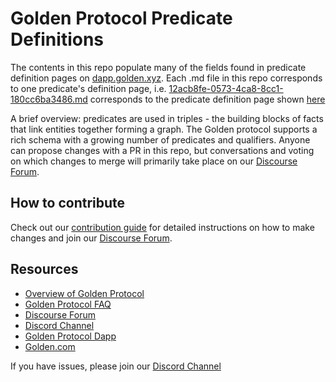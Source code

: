# Golden Protocol Predicate Definitions
The contents in this repo populate many of the fields found in predicate definition pages on [dapp.golden.xyz](https://dapp.golden.xyz/). Each .md file in this repo corresponds to one predicate's definition page, i.e. [12acb8fe-0573-4ca8-8cc1-180cc6ba3486.md](./12acb8fe-0573-4ca8-8cc1-180cc6ba3486.md) corresponds to the predicate definition page shown [here](https://dapp.golden.xyz/predicate/12acb8fe-0573-4ca8-8cc1-180cc6ba3486)

A brief overview: predicates are used in triples - the building blocks of facts that link entities together forming a graph. The Golden protocol supports a rich schema with a growing number of predicates and qualifiers. Anyone can propose changes with a PR in this repo, but conversations and voting on which changes to merge will primarily take place on our [Discourse Forum](https://forum.golden.xyz/).

## How to contribute
Check out our [contribution guide](https://www.notion.so/goldenhq/Predicate-Improvement-Process-42612ae10a6043918763ae23e6d513d3) for detailed instructions on how to make changes and join our [Discourse Forum](https://forum.golden.xyz/).

## Resources
- [Overview of Golden Protocol](https://golden.xyz/)
- [Golden Protocol FAQ](https://www.notion.so/goldenhq/Golden-Protocol-FAQ-78ae2357b9af44aeaa655cb1b1966ee4)
- [Discourse Forum](https://forum.golden.xyz/)
- [Discord Channel](https://discord.gg/YtwQZawK4T)
- [Golden Protocol Dapp](https://dapp.golden.xyz/)
- [Golden.com](https://golden.com/)

If you have issues, please join our [Discord Channel](https://discord.gg/YtwQZawK4T)
